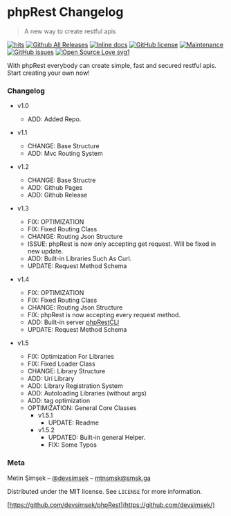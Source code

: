 # phpRest Changelog

> A new way to create restful apis

[![hits](https://hits.deltapapa.io/github/devsimsek/phpRest.svg)](https://devsimsek.github.io/phpRest)
[![Github All Releases](https://img.shields.io/github/downloads/devsimsek/phpRest/total.svg)]()
[![Inline docs](http://inch-ci.org/github/devsimsek/phpRest.svg?branch=master)](http://inch-ci.org/github/devsimsek/phpRest)
[![GitHub license](https://img.shields.io/github/license/Naereen/StrapDown.js.svg)](https://github.com/devsimsek/phpRest/blob/master/LICENSE)
[![Maintenance](https://img.shields.io/badge/Maintained%3F-yes-green.svg)](https://GitHub.com/devsimsek/phpRest/graphs/commit-activity)
[![GitHub issues](https://img.shields.io/github/issues/devsimsek/phpRest.svg)](https://GitHub.com/devsimsek/phpRest/issues/)
[![Open Source Love svg1](https://badges.frapsoft.com/os/v1/open-source.svg?v=103)](https://github.com/devsimsek/phpRest)

With phpRest everybody can create simple, fast and secured restful apis. Start creating your own now!

### Changelog

* v1.0
  * ADD: Added Repo.
* v1.1
  * CHANGE: Base Structure
  * ADD: Mvc Routing System
* v1.2
  * CHANGE: Base Structre
  * ADD: Github Pages
  * ADD: Github Release

* v1.3
  * FIX: OPTIMIZATION
  * FIX: Fixed Routing Class
  * CHANGE: Routing Json Structure
  * ISSUE: phpRest is now only accepting get request. Will be fixed in new update.
  * ADD: Built-in Libraries Such As Curl.
  * UPDATE: Request Method Schema

* v1.4
  * FIX: OPTIMIZATION
  * FIX: Fixed Routing Class
  * CHANGE: Routing Json Structure
  * FIX: phpRest is now accepting every request method.
  * ADD: Built-in server [phpRestCLI](https://github.com/devsimsek/phpRest/wiki/lib_Cli)
  * UPDATE: Request Method Schema

* v1.5
  * FIX: Optimization For Libraries
  * FIX: Fixed Loader Class
  * CHANGE: Library Structure
  * ADD: Uri Library
  * ADD: Library Registration System
  * ADD: Autoloading Libraries (without args)
  * ADD: tag optimization
  * OPTIMIZATION: General Core Classes
    * v1.5.1
      * UPDATE: Readme
    * v1.5.2
      * UPDATED: Built-in general Helper.
      * FIX: Some Typos

### Meta

Metin Şimşek – [@devsimsek](https://smsk.me/) – mtnsmsk@smsk.ga

Distributed under the MIT license. See ``LICENSE`` for more information.

[https://github.com/devsimsek/phpRest](https://github.com/devsimsek/)